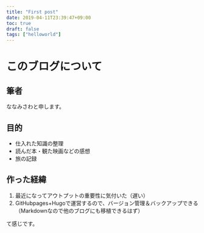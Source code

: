 ```yaml
---
title: "First post"
date: 2019-04-11T23:39:47+09:00
toc: true
draft: false
tags: ["helloworld"]
---
```


# このブログについて
## 筆者
ななみさわと申します。

## 目的
- 仕入れた知識の整理
- 読んだ本・観た映画などの感想
- 旅の記録

## 作った経緯
1. 最近になってアウトプットの重要性に気付いた（遅い）  
1. GitHubpages+Hugoで運営するので、バージョン管理＆バックアップできる（Markdownなので他のブログにも移植できるはず）

て感じです。    

